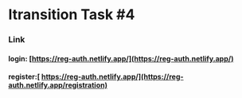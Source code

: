 # Itransition Task #4
### Link 
#### login: [https://reg-auth.netlify.app/](https://reg-auth.netlify.app/)
#### register:[ https://reg-auth.netlify.app/](https://reg-auth.netlify.app/registration)
